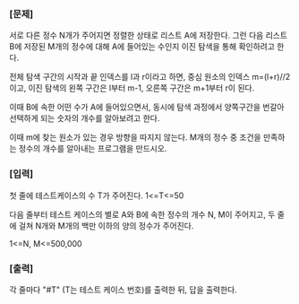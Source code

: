 ### [문제]
서로 다른 정수 N개가 주어지면 정렬한 상태로 리스트 A에 저장한다. 그런 다음 리스트 B에 저장된 M개의 정수에 대해 A에 들어있는 수인지 이진 탐색을 통해 확인하려고 한다.

전체 탐색 구간의 시작과 끝 인덱스를 l과 r이라고 하면, 중심 원소의 인덱스 m=(l+r)//2 이고, 이진 탐색의 왼쪽 구간은 l부터 m-1, 오른쪽 구간은 m+1부터 r이 된다.

이때 B에 속한 어떤 수가 A에 들어있으면서, 동시에 탐색 과정에서 양쪽구간을 번갈아 선택하게 되는 숫자의 개수를 알아보려고 한다.

이때 m에 찾는 원소가 있는 경우 방향을 따지지 않는다. M개의 정수 중 조건을 만족하는 정수의 개수를 알아내는 프로그램을 만드시오.


### [입력]

첫 줄에 테스트케이스의 수 T가 주어진다. 1<=T<=50

다음 줄부터 테스트 케이스의 별로 A와 B에 속한 정수의 개수 N, M이 주어지고, 두 줄에 걸쳐 N개와 M개의 백만 이하의 양의 정수가 주어진다.

1<=N, M<=500,000

### [출력]

각 줄마다 "#T" (T는 테스트 케이스 번호)를 출력한 뒤, 답을 출력한다.

